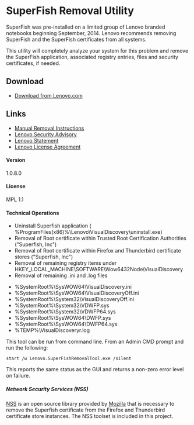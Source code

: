 # SuperFish Removal Utility

SuperFish was pre-installed on a limited group of Lenovo branded notebooks  beginning  September, 2014.  Lenovo recommends removing SuperFish and the SuperFish certificates from all systems.   

This utility will completely analyze your system for this problem and remove the SuperFish application, associated registry entries, files and security certificates, if needed. 

## Download
  - [Download from Lenovo.com](http://download.lenovo.com/pccbbs/thinkvantage_en/metroapps/SuperFishRemovalTool/1.0.8.0/Lenovo.SuperFishRemovalTool.exe)


## Links
  - [Manual Removal Instructions](http://support.lenovo.com/us/en/product_security/superfish_uninstall)
  - [Lenovo Security Advisory](http://support.lenovo.com/us/en/product_security/superfish)
  - [Lenovo Statement](http://news.lenovo.com/article_display.cfm?article_id=1929)
  - [Lenovo License Agreement](http://support.lenovo.com/us/en/documents/ht100141)

#### Version
1.0.8.0

#### License
MPL 1.1

#### Technical Operations
  - Uninstall Superfish application ( %ProgramFiles(x86)%\Lenovo\VisualDiscovery\uninstall.exe)
  - Removal of Root certificate within Trusted Root Certification Authorities ("Superfish, Inc")
  - Removal of Root certificate within Firefox and Thunderbird certificate stores ("Superfish, Inc")
  - Removal of remaining registry items under HKEY_LOCAL_MACHINE\SOFTWARE\Wow6432Node\VisualDiscovery
  - Removal of remaining .ini and .log files
   * %SystemRoot%\SysWOW64\VisualDiscovery.ini
   * %SystemRoot%\SysWOW64\VisualDiscoveryOff.ini
   * %SystemRoot%\System32\VisualDiscoveryOff.ini
   * %SystemRoot%\System32\VDWFP.sys
   * %SystemRoot%\System32\VDWFP64.sys
   * %SystemRoot%\SysWOW64\DWFP.sys
   * %SystemRoot%\SysWOW64\DWFP64.sys
   * %TEMP%\VisualDiscoveryr.log

This tool can be run from command line.  From an Admin CMD prompt and run the following:

    start /w Lenovo.SuperFishRemovalTool.exe /silent

This reports the same status as the GUI and returns a non-zero error level on failure.  

##### Network Security Services (NSS)
[NSS](https://developer.mozilla.org/docs/Mozilla/Projects/NSS) is an open source library provided by [Mozilla](https://www.mozilla.org) that is necessary to remove the Superfish certificate from the Firefox and Thunderbird certificate store instances.  The NSS toolset is included in this project.
